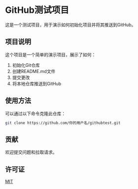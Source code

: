 # GitHub测试项目

这是一个测试项目，用于演示如何初始化项目并将其推送到GitHub。

## 项目说明

这个项目是一个简单的演示项目，展示了如何：

1. 初始化Git仓库
2. 创建README.md文件
3. 提交更改
4. 将本地仓库推送到GitHub

## 使用方法

可以通过以下命令克隆此仓库：

```bash
git clone https://github.com/你的用户名/githubtest.git
```

## 贡献

欢迎提交问题和拉取请求。

## 许可证

[MIT](https://choosealicense.com/licenses/mit/)
